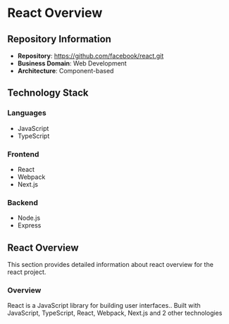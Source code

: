 # React Overview

## Repository Information

- **Repository**: https://github.com/facebook/react.git
- **Business Domain**: Web Development
- **Architecture**: Component-based

## Technology Stack

### Languages
- JavaScript
- TypeScript

### Frontend
- React
- Webpack
- Next.js

### Backend
- Node.js
- Express

## React Overview

This section provides detailed information about react overview for the react project.

### Overview

React is a JavaScript library for building user interfaces.. Built with JavaScript, TypeScript, React, Webpack, Next.js and 2 other technologies

